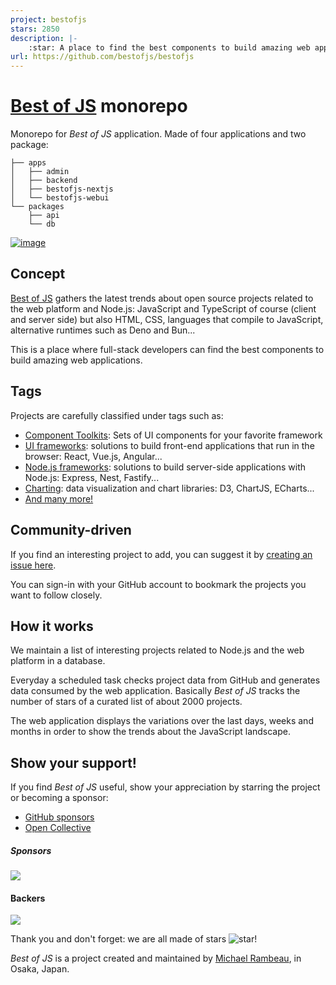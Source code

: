 ```yaml
---
project: bestofjs
stars: 2850
description: |-
    :star: A place to find the best components to build amazing web applications. The best of JavaScript!
url: https://github.com/bestofjs/bestofjs
---
```


# [Best of JS](https://bestofjs.org) monorepo

Monorepo for _Best of JS_ application.
Made of four applications and two package:

```shell
├── apps
│   ├── admin
│   ├── backend
│   ├── bestofjs-nextjs
│   └── bestofjs-webui
└── packages
    ├── api
    └── db
```

[![image](https://github.com/bestofjs/bestofjs/assets/5546996/e0e48657-90de-4bc0-b0a0-80968e826217)](https://bestofjs.org/)

## Concept

[Best of JS](https://bestofjs.org/) gathers the latest trends about open source projects related to the web platform and Node.js: JavaScript and TypeScript of course (client and server side) but also HTML, CSS, languages that compile to JavaScript, alternative runtimes such as Deno and Bun...

This is a place where full-stack developers can find the best components to build amazing web applications.

## Tags

Projects are carefully classified under tags such as:

- [Component Toolkits](https://bestofjs.org/tags/component): Sets of UI components for your favorite framework
- [UI frameworks](https://bestofjs.org/tags/framework): solutions to build front-end applications that run in the browser: React, Vue.js, Angular...
- [Node.js frameworks](https://bestofjs.org/projects?tags=nodejs-framework): solutions to build server-side applications with Node.js: Express, Nest, Fastify...
- [Charting](https://bestofjs.org/tags/chart): data visualization and chart libraries: D3, ChartJS, ECharts...
- [And many more!](https://bestofjs.org/tags/)

## Community-driven

If you find an interesting project to add, you can suggest it by [creating an issue here](https://github.com/michaelrambeau/bestofjs/issues/new?template=add-a-project-to-best-of-javascript.md).

You can sign-in with your GitHub account to bookmark the projects you want to follow closely.

## How it works

We maintain a list of interesting projects related to Node.js and the web platform in a database.

Everyday a scheduled task checks project data from GitHub and generates data consumed by the web application.
Basically _Best of JS_ tracks the number of stars of a curated list of about 2000 projects.

The web application displays the variations over the last days, weeks and months in order to show the trends about the JavaScript landscape.

## Show your support!

If you find _Best of JS_ useful, show your appreciation by starring the project or becoming a sponsor:

- [GitHub sponsors](https://github.com/sponsors/michaelrambeau)
- [Open Collective](https://opencollective.com/bestofjs)

##### Sponsors

<a href="https://opencollective.com/bestofjs#sponsors" target="_blank">
  <img src="https://opencollective.com/bestofjs/sponsors.svg?width=890&button=false">
</a>

#### Backers

<a href="https://opencollective.com/bestofjs#contributors" target="_blank">
  <img src="https://opencollective.com/bestofjs/backers.svg?width=890&button=false">
</a>

Thank you and don't forget: we are all made of stars ![star](https://bestofjs.org/images/star.png)!

_Best of JS_ is a project created and maintained by [Michael Rambeau](https://michaelrambeau.com), in Osaka, Japan.

